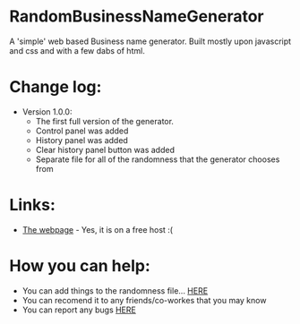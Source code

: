 # RandomBusinessNameGenerator
A 'simple' web based Business name generator. Built mostly upon javascript and css and with a few dabs of html.

# Change log:
* Version 1.0.0:
  * The first full version of the generator.
  * Control panel was added
  * History panel was added
  * Clear history panel button was added
  * Separate file for all of the randomness that the generator chooses from

# Links:
- [The webpage](http://randombusinessnamegenerator.gear.host/) - Yes, it is on a free host :(

# How you can help:
* You can add things to the randomness file... [HERE](https://github.com/thejonathanr/RandomBusinessNameGenerator/blob/master/choices.js)
* You can recomend it to any friends/co-workes that you may know
* You can report any bugs [HERE](https://github.com/thejonathanr/RandomBusinessNameGenerator/issues/new)
